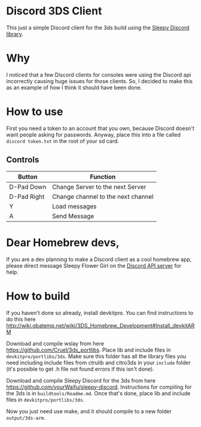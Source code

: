 # Discord 3DS Client
This just a simple Discord client for the 3ds build using the [Sleepy Discord library](https://github.com/yourWaifu/sleepy-discord).

# Why
I noticed that a few Discord clients for consoles were using the Discord api incorrectly causing huge issues for those clients. So, I decided to make this as an example of how I think it should have been done. 

# How to use
First you need a token to an account that you own, because Discord doesn't want people asking for passwords. Anyway, place this into a file called ``discord token.txt`` in the root of your sd card.

## Controls
|Button       | Function                           |
|-------------|------------------------------------|
| D-Pad Down  | Change Server to the next Server   |
| D-Pad Right | Change channel to the next channel |
| Y           | Load messages                      |
| A           | Send Message                       |

# Dear Homebrew devs,

If you are a dev planning to make a Discord client as a cool homebrew app, please direct message Sleepy Flower Girl on the [Discord API server](https://discord.gg/discord-api) for help.

# How to build
If you haven't done so already, install devkitpro. You can find instructions to do this here http://wiki.gbatemp.net/wiki/3DS_Homebrew_Development#Install_devkitARM

Download and compile wslay from here https://github.com/Cruel/3ds_portlibs. Place lib and include files in ``devkitpro/portlibs/3ds``. Make sure this folder has all the library files you need including include files from ctrulib and citro3ds in your ``include`` folder (it's possible to get .h file not found errors if this isn't done).

Download and compile Sleepy Discord for the 3ds from here https://github.com/yourWaifu/sleepy-discord. Instructions for compiling for the 3ds is in ``buildtools/Readme.md``. Once that's done, place lib and include files in ``devkitpro/portlibs/3ds``.

Now you just need use make, and it should compile to a new folder ``output/3ds-arm``.
